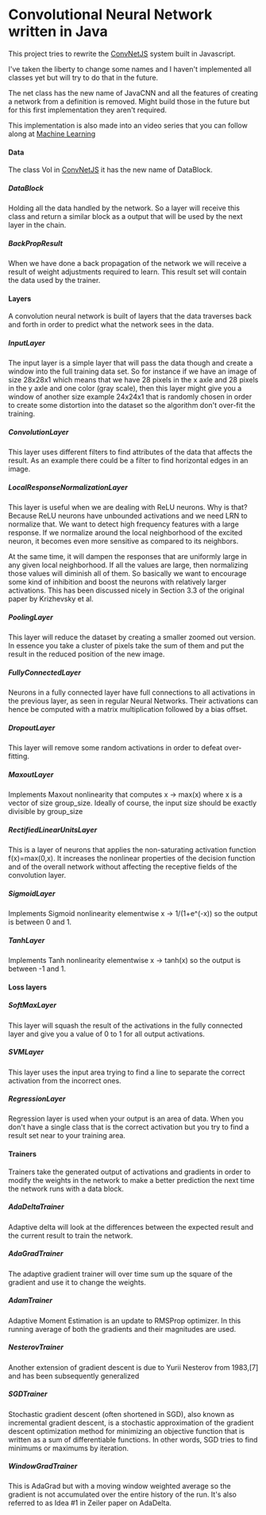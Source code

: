 # Convolutional Neural Network written in Java

This project tries to rewrite the [ConvNetJS](https://github.com/karpathy/convnetjs) system built in Javascript.

I've taken the liberty to change some names and I haven't implemented all classes yet but will try to do that in the future.

The net class has the new name of JavaCNN and all the features of creating a network from a definition is removed. Might build those in the future but for this first implementation they aren't required.

This implementation is also made into an video series that you can follow along at [Machine Learning](https://www.youtube.com/playlist?list=PLP2v7zU48xOLt9Hqiu3j3PdBV5cKgqio7)

#### Data
The class Vol in [ConvNetJS](https://github.com/karpathy/convnetjs) it has the new name of DataBlock.

##### DataBlock
Holding all the data handled by the network. So a layer will receive this class and return a similar block as a output that will be used by the next layer in the chain.

##### BackPropResult
When we have done a back propagation of the network we will receive a result of weight adjustments required to learn. This result set will contain the data used by the trainer.

#### Layers
A convolution neural network is built of layers that the data traverses back and forth in order to predict what the network sees in the data.

##### InputLayer
The input layer is a simple layer that will pass the data though and create a window into the full training data set. So for instance if we have an image of size 28x28x1 which means that we have 28 pixels in the x axle and 28 pixels in the y axle and one color (gray scale), then this layer might give you a window of another size example 24x24x1 that is randomly chosen in order to create some distortion into the dataset so the algorithm don't over-fit the training.

##### ConvolutionLayer
This layer uses different filters to find attributes of the data that affects the result. As an example there could be a filter to find horizontal edges in an image.

##### LocalResponseNormalizationLayer
This layer is useful when we are dealing with ReLU neurons. Why is that? Because ReLU neurons have unbounded activations and we need LRN to normalize that. We want to detect high frequency features with a large response. If we normalize around the local neighborhood of the excited neuron, it becomes even more sensitive as compared to its neighbors.

At the same time, it will dampen the responses that are uniformly large in any given local neighborhood. If all the values are large, then normalizing those values will diminish all of them. So basically we want to encourage some kind of inhibition and boost the neurons with relatively larger activations. This has been discussed nicely in Section 3.3 of the original paper by Krizhevsky et al.

##### PoolingLayer
This layer will reduce the dataset by creating a smaller zoomed out version. In essence you take a cluster of pixels take the sum of them and put the result in the reduced position of the new image.

##### FullyConnectedLayer
Neurons in a fully connected layer have full connections to all activations in the previous layer, as seen in regular Neural Networks. Their activations can hence be computed with a matrix multiplication followed by a bias offset.

##### DropoutLayer
This layer will remove some random activations in order to defeat over-fitting.

##### MaxoutLayer
Implements Maxout nonlinearity that computes x -> max(x) where x is a vector of size group_size. Ideally of course, the input size should be exactly divisible by group_size

##### RectifiedLinearUnitsLayer
This is a layer of neurons that applies the non-saturating activation function f(x)=max(0,x). It increases the nonlinear properties of the decision function and of the overall network without affecting the receptive fields of the convolution layer.

##### SigmoidLayer
Implements Sigmoid nonlinearity elementwise x -> 1/(1+e^(-x)) so the output is between 0 and 1.

##### TanhLayer
Implements Tanh nonlinearity elementwise x -> tanh(x) so the output is between -1 and 1.

#### Loss layers

##### SoftMaxLayer
This layer will squash the result of the activations in the fully connected layer and give you a value of 0 to 1 for all output activations.

##### SVMLayer
This layer uses the input area trying to find a line to separate the correct activation from the incorrect ones.

##### RegressionLayer
Regression layer is used when your output is an area of data. When you don't have a single class that is the correct activation but you try to find a result set near to your training area.

#### Trainers
Trainers take the generated output of activations and gradients in order to modify the weights in the network to make a better prediction the next time the network runs with a data block.

##### AdaDeltaTrainer
Adaptive delta will look at the differences between the expected result and the current result to train the network.

##### AdaGradTrainer
The adaptive gradient trainer will over time sum up the square of the gradient and use it to change the weights.

##### AdamTrainer
Adaptive Moment Estimation is an update to RMSProp optimizer. In this running average of both the gradients and their magnitudes are used.

##### NesterovTrainer
Another extension of gradient descent is due to Yurii Nesterov from 1983,[7] and has been subsequently generalized

##### SGDTrainer
Stochastic gradient descent (often shortened in SGD), also known as incremental gradient descent, is a stochastic approximation of the gradient descent optimization method for minimizing an objective function that is written as a sum of differentiable functions. In other words, SGD tries to find minimums or maximums by iteration.

##### WindowGradTrainer
This is AdaGrad but with a moving window weighted average so the gradient is not accumulated over the entire history of the run. It's also referred to as Idea #1 in Zeiler paper on AdaDelta.